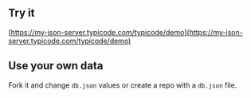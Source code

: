 ## Try it
[https://my-json-server.typicode.com/typicode/demo](https://my-json-server.typicode.com/typicode/demo)

## Use your own data
Fork it and change `db.json` values or create a repo with a `db.json` file.
